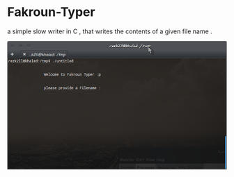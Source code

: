 # Fakroun-Typer

a simple slow writer in C , that writes the contents of a given file name .

![alt text](farkoun.png?raw=true)

